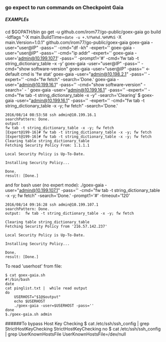 ### go expect to run commands on Checkpoint Gaia

##### EXAMPLEs
cd $GOPATH/bin
go get -u github.com/irom77/go-public/goex-gaia
go build -ldflags "-X main.BuildTime=`date -u +.%Y%m%d.%H%M%S` -X main.Version=1.0.1" github.com/irom77/go-public/goex-gaia
goex-gaia -user="user@IP" -pass='' -cmd="df -kh" -expert=''
goex-gaia -user="user@IP" -pass='' -cmd="ip addr" -expert=''
goex-gaia -user='admin@10.199.107.1' -pass='' -prompt1='#' -cmd='fw tab -t string_dictionary_table –x -y'
goex-gaia -user="user@IP" -pass='' -cmd="show software-version" 
goex-gaia -user="user@IP" -pass='' <- default cmd is 'fw stat'
goex-gaia -user="admin@10.198.2.1" -pass='' -expert='' -cmd="fw fetch" -search='Done.'
goex-gaia -user="admin@10.199.16.1" -pass='' -cmd="show software-version" -search=' - '
goex-gaia -user="admin@10.199.16.1" -pass='' -expert='' -cmd="fw tab -t string_dictionary_table -x -y" -search='Clearing'
$ goex-gaia -user="admin@10.199.16.1" -pass='' -expert='' -cmd="fw tab -t string_dictionary_table -x -y; fw fetch" -search='Done.'
```
2016/08/14 08:53:58 ssh admin@10.199.16.1
searchPattern: Done.
output:  
fw tab -t string_dictionary_table -x -y; fw fetch
[Expert@199-16]# fw tab -t string_dictionary_table -x -y; fw fetch
[Expert@199-16]# fw tab -t string_dictionary_table -x -y; fw fetch 
Clearing table string_dictionary_table
Fetching Security Policy From: 1.1.1.1

Local Security Policy is Up-To-Date.

Installing Security Policy...

Done.
result: [Done.]
```

and for bash user (no expert mode):
./goex-gaia -user="admin@10.199.107.1" -pass='' -cmd="fw tab -t string_dictionary_table -x -y; fw fetch" -search='Done.' -prompt1='#' -timeout='120'

```
2016/08/14 09:16:28 ssh admin@10.199.107.1
searchPattern: Done.
output:  fw tab -t string_dictionary_table -x -y; fw fetch

Clearing table string_dictionary_table
Fetching Security Policy from '216.57.142.237'

Local Security Policy is Up-To-Date.

Installing Security Policy...

Done.
result: [Done.]
```


To read 'userhost' from file: 
```
$ cat goex-gaia.sh
#!/bin/bash
date
cat pinglist.txt |  while read output
do
    USERHOST="$1@$output"
    echo $USERHOST
    ./goex-gaia -user=$USERHOST -pass=''
done
$./goex-gaia.sh admin
```


######To bypass Host Key Checking
	$ cat /etc/ssh/ssh_config | grep StrictHostKeyChecking
	StrictHostKeyChecking no
	$ cat /etc/ssh/ssh_config | grep UserKnownHostsFile
	UserKnownHostsFile=/dev/null
	 